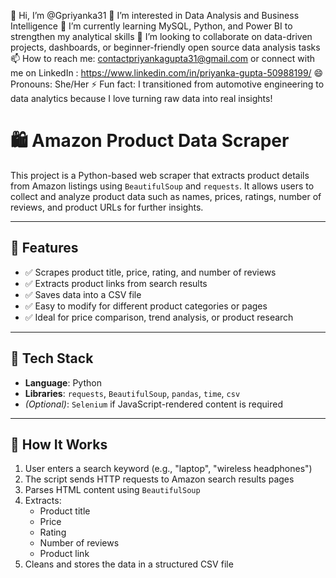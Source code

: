 👋 Hi, I’m @Gpriyanka31 
👀 I’m interested in Data Analysis and Business Intelligence 
🌱 I’m currently learning MySQL, Python, and Power BI to strengthen my analytical skills 
💞️ I’m looking to collaborate on data-driven projects, dashboards, or beginner-friendly open source data analysis tasks 
📫 How to reach me: contactpriyankagupta31@gmail.com or connect with me on LinkedIn : https://www.linkedin.com/in/priyanka-gupta-50988199/ 
😄 Pronouns: She/Her 
⚡ Fun fact: I transitioned from automotive engineering to data analytics because I love turning raw data into real insights!


# 🛍️ Amazon Product Data Scraper

This project is a Python-based web scraper that extracts product details from Amazon listings using `BeautifulSoup` and `requests`. It allows users to collect and analyze product data such as names, prices, ratings, number of reviews, and product URLs for further insights.

---

## 📌 Features

- ✅ Scrapes product title, price, rating, and number of reviews
- ✅ Extracts product links from search results
- ✅ Saves data into a CSV file
- ✅ Easy to modify for different product categories or pages
- ✅ Ideal for price comparison, trend analysis, or product research

---

## 🧰 Tech Stack

- **Language**: Python  
- **Libraries**: `requests`, `BeautifulSoup`, `pandas`, `time`, `csv`  
- *(Optional)*: `Selenium` if JavaScript-rendered content is required

---

## 🧪 How It Works

1. User enters a search keyword (e.g., "laptop", "wireless headphones")
2. The script sends HTTP requests to Amazon search results pages
3. Parses HTML content using `BeautifulSoup`
4. Extracts:
   - Product title  
   - Price  
   - Rating  
   - Number of reviews  
   - Product link
5. Cleans and stores the data in a structured CSV file
